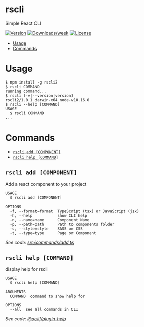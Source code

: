 rscli
=====

Simple React CLI

[![Version](https://img.shields.io/npm/v/rscli.svg)](https://npmjs.org/package/rscli)
[![Downloads/week](https://img.shields.io/npm/dw/rscli.svg)](https://npmjs.org/package/rscli2)
[![License](https://img.shields.io/npm/l/rscli2.svg)](https://github.com/mdoye/rscli/blob/master/package.json)

<!-- toc -->
* [Usage](#usage)
* [Commands](#commands)
<!-- tocstop -->
# Usage
<!-- usage -->
```sh-session
$ npm install -g rscli2
$ rscli COMMAND
running command...
$ rscli (-v|--version|version)
rscli2/1.0.1 darwin-x64 node-v10.16.0
$ rscli --help [COMMAND]
USAGE
  $ rscli COMMAND
...
```
<!-- usagestop -->
# Commands
<!-- commands -->
* [`rscli add [COMPONENT]`](#rscli-add-file)
* [`rscli help [COMMAND]`](#rscli-help-command)

## `rscli add [COMPONENT]`

Add a react component to your project

```
USAGE
  $ rscli add [COMPONENT]

OPTIONS
  -f, --format=format  TypeScript (tsx) or JavaScript (jsx)
  -h, --help           show CLI help
  -n, --name=name      Component Name
  -p, --path=path      Path to components folder
  -s, --style=style    SASS or CSS
  -t, --type=type      Page or Component
```

_See code: [src/commands/add.ts](https://github.com/mdoye/rscli/blob/v1.0.1/src/commands/add.ts)_

## `rscli help [COMMAND]`

display help for rscli

```
USAGE
  $ rscli help [COMMAND]

ARGUMENTS
  COMMAND  command to show help for

OPTIONS
  --all  see all commands in CLI
```

_See code: [@oclif/plugin-help](https://github.com/oclif/plugin-help/blob/v2.2.1/src/commands/help.ts)_
<!-- commandsstop -->
